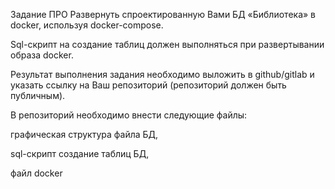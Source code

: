 Задание ПРО
Развернуть спроектированную Вами БД «Библиотека» в docker, используя docker-compose.

Sql-cкрипт на создание таблиц должен выполняться при развертывании образа docker.

Результат выполнения задания необходимо выложить в github/gitlab и указать ссылку на Ваш репозиторий (репозиторий должен быть публичным).

В репозиторий необходимо внести следующие файлы:

графическая структура файла БД,

sql-cкрипт создание таблиц БД,

файл docker
